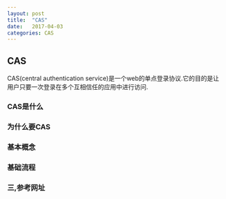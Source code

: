 ```yaml
---
layout: post
title:  "CAS"
date:   2017-04-03
categories: CAS
---
```

## CAS 

CAS(central authentication service)是一个web的单点登录协议.它的目的是让用户只要一次登录在多个互相信任的应用中进行访问.

### CAS是什么

### 为什么要CAS

### 基本概念

### 基础流程

### 三,参考网址


